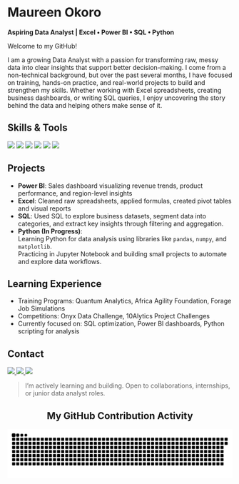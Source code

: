 # Maureen Okoro

**Aspiring Data Analyst | Excel • Power BI • SQL • Python**

Welcome to my GitHub!

I am a growing Data Analyst with a passion for transforming raw, messy data into clear insights that support better decision-making. I come from a non-technical background, but over the past several months, I have focused on training, hands-on practice, and real-world projects to build and strengthen my skills. Whether working with Excel spreadsheets, creating business dashboards, or writing SQL queries, I enjoy uncovering the story behind the data and helping others make sense of it.

## Skills & Tools

<p align="left">
  <img src="https://img.shields.io/badge/Excel-217346?style=flat-square&logo=microsoft-excel&logoColor=white" />
  <img src="https://img.shields.io/badge/Power%20BI-F2C811?style=flat-square&logo=powerbi&logoColor=black" />
  <img src="https://img.shields.io/badge/SQL-336791?style=flat-square&logo=postgresql&logoColor=white" />
  <img src="https://img.shields.io/badge/Python-3776AB?style=flat-square&logo=python&logoColor=white" />
  <img src="https://img.shields.io/badge/Jupyter-F37626?style=flat-square&logo=jupyter&logoColor=white" />
  <img src="https://img.shields.io/badge/VS%20Code-007ACC?style=flat-square&logo=visual-studio-code&logoColor=white" />
</p>


## Projects

- **Power BI**: Sales dashboard visualizing revenue trends, product performance, and region-level insights  
- **Excel**: Cleaned raw spreadsheets, applied formulas, created pivot tables and visual reports  
- **SQL**: Used SQL to explore business datasets, segment data into categories, and extract key insights through filtering and aggregation.  
- **Python (In Progress)**:  
  Learning Python for data analysis using libraries like `pandas`, `numpy`, and `matplotlib`.  
  Practicing in Jupyter Notebook and building small projects to automate and explore data workflows.


## Learning Experience

- Training Programs: Quantum Analytics, Africa Agility Foundation, Forage Job Simulations  
- Competitions: Onyx Data Challenge, 10Alytics Project Challenges  
- Currently focused on: SQL optimization, Power BI dashboards, Python scripting for analysis



## Contact

<p align="left">
  <a href="https://www.linkedin.com/in/maureenokoro" target="_blank">
    <img src="https://img.shields.io/badge/LinkedIn-0A66C2?style=flat-square&logo=linkedin&logoColor=white" />
  </a>
  <a href="mailto:your.email@example.com" target="_blank">
    <img src="https://img.shields.io/badge/Gmail-D14836?style=flat-square&logo=gmail&logoColor=white" />
  </a>
  <a href="https://www.upwork.com/freelancers/~your-upwork-id" target="_blank">
    <img src="https://img.shields.io/badge/Upwork-6fda44?style=flat-square&logo=upwork&logoColor=white" />
  </a>
</p>


 > I’m actively learning and building. Open to collaborations, internships, or junior data analyst roles.

<h2 align="center">My GitHub Contribution Activity</h2>

<div align="center">
  <img src="https://raw.githubusercontent.com/mauree155/mauree155/output/github-contribution-grid-snake.svg" />
</div>



